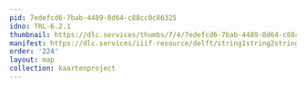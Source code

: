 ```yaml
---
pid: 7edefcd6-7bab-4489-8d64-c88cc0c86325
idno: TRL-6.2.1
thumbnail: https://dlc.services/thumbs/7/4/7edefcd6-7bab-4489-8d64-c88cc0c86325/full/400,339/0/default.jpg
manifest: https://dlc.services/iiif-resource/delft/string1string2string3/kaartenproject-2007/TRL-6.2.1
order: '224'
layout: map
collection: kaartenproject
---
```


